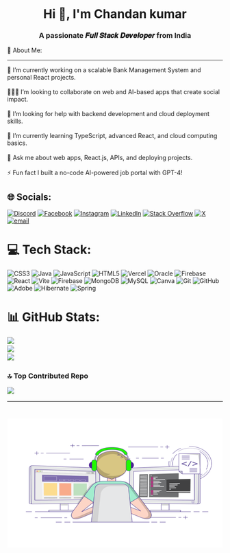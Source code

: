 
<h1 align="center">Hi 👋, I'm Chandan kumar</h1>
<h3 align="center">A passionate 𝑭𝒖𝒍𝒍 𝑺𝒕𝒂𝒄𝒌 𝑫𝒆𝒗𝒆𝒍𝒐𝒑𝒆𝒓 from India</h3>
💫 About Me:
<hr>
🔭 I’m currently working on a scalable Bank Management System and personal React projects.<br><br>🧑‍🤝‍🧑 I’m looking to collaborate on web and AI-based apps that create social impact.<br><br>🤝 I’m looking for help with backend development and cloud deployment skills.<br><br>🌱 I’m currently learning TypeScript, advanced React, and cloud computing basics.<br><br>💬 Ask me about web apps, React.js, APIs, and deploying projects.<br><br>⚡ Fun fact I built a no-code AI-powered job portal with GPT-4!


## 🌐 Socials:
[![Discord](https://img.shields.io/badge/Discord-%237289DA.svg?logo=discord&logoColor=white)](https://discord.gg/chandanku2004) [![Facebook](https://img.shields.io/badge/Facebook-%231877F2.svg?logo=Facebook&logoColor=white)](https://facebook.com/https://www.facebook.com/profile.php?id=100036139352508) [![Instagram](https://img.shields.io/badge/Instagram-%23E4405F.svg?logo=Instagram&logoColor=white)](https://instagram.com/https://www.instagram.com/chandank_2004/) [![LinkedIn](https://img.shields.io/badge/LinkedIn-%230077B5.svg?logo=linkedin&logoColor=white)](https://linkedin.com/in/https://www.linkedin.com/in/chandan2004/) [![Stack Overflow](https://img.shields.io/badge/-Stackoverflow-FE7A16?logo=stack-overflow&logoColor=white)](https://stackoverflow.com/users/https://stackoverflow.com/users/30959634/chandan-chaurasiya) [![X](https://img.shields.io/badge/X-black.svg?logo=X&logoColor=white)](https://x.com/https://x.com/chandanx305?t=4kzWbOPzG6HPT8cfJIsUIg&s=09) [![email](https://img.shields.io/badge/Email-D14836?logo=gmail&logoColor=white)](mailto:chandan32005c@gmail.com) 

# 💻 Tech Stack:
![CSS3](https://img.shields.io/badge/css3-%231572B6.svg?style=for-the-badge&logo=css3&logoColor=white) ![Java](https://img.shields.io/badge/java-%23ED8B00.svg?style=for-the-badge&logo=openjdk&logoColor=white) ![JavaScript](https://img.shields.io/badge/javascript-%23323330.svg?style=for-the-badge&logo=javascript&logoColor=%23F7DF1E) ![HTML5](https://img.shields.io/badge/html5-%23E34F26.svg?style=for-the-badge&logo=html5&logoColor=white) ![Vercel](https://img.shields.io/badge/vercel-%23000000.svg?style=for-the-badge&logo=vercel&logoColor=white) ![Oracle](https://img.shields.io/badge/Oracle-F80000?style=for-the-badge&logo=oracle&logoColor=white) ![Firebase](https://img.shields.io/badge/firebase-%23039BE5.svg?style=for-the-badge&logo=firebase) ![React](https://img.shields.io/badge/react-%2320232a.svg?style=for-the-badge&logo=react&logoColor=%2361DAFB) ![Vite](https://img.shields.io/badge/vite-%23646CFF.svg?style=for-the-badge&logo=vite&logoColor=white) ![Firebase](https://img.shields.io/badge/firebase-a08021?style=for-the-badge&logo=firebase&logoColor=ffcd34) ![MongoDB](https://img.shields.io/badge/MongoDB-%234ea94b.svg?style=for-the-badge&logo=mongodb&logoColor=white) ![MySQL](https://img.shields.io/badge/mysql-4479A1.svg?style=for-the-badge&logo=mysql&logoColor=white) ![Canva](https://img.shields.io/badge/Canva-%2300C4CC.svg?style=for-the-badge&logo=Canva&logoColor=white) ![Git](https://img.shields.io/badge/git-%23F05033.svg?style=for-the-badge&logo=git&logoColor=white) ![GitHub](https://img.shields.io/badge/github-%23121011.svg?style=for-the-badge&logo=github&logoColor=white) ![Adobe](https://img.shields.io/badge/adobe-%23FF0000.svg?style=for-the-badge&logo=adobe&logoColor=white) ![Hibernate](https://img.shields.io/badge/Hibernate-59666C?style=for-the-badge&logo=Hibernate&logoColor=white) ![Spring](https://img.shields.io/badge/spring-%236DB33F.svg?style=for-the-badge&logo=spring&logoColor=white)

# 📊 GitHub Stats:
![](https://github-readme-stats.vercel.app/api?username=Chandankumar2004&theme=dark&hide_border=false&include_all_commits=false&count_private=false)<br/>
![](https://nirzak-streak-stats.vercel.app/?user=Chandankumar2004&theme=dark&hide_border=false)<br/>
![](https://github-readme-stats.vercel.app/api/top-langs/?username=Chandankumar2004&theme=dark&hide_border=false&include_all_commits=false&count_private=false&layout=compact)

### 🔝 Top Contributed Repo
![](https://github-contributor-stats.vercel.app/api?username=Chandankumar2004&limit=5&theme=dark&combine_all_yearly_contributions=true)

---
<h1>
  <a href="https://github.com/Chandankumar2004/Chandankumar2004">
    <img src="https://github.com/Chandankumar2004/Chandankumar2004/blob/023f5a0667182f5b8a3d3ebc97273d0e9736ca97/image.gif?raw=true" 
         width="1020" height="300" 
         style=border-radius: 12px;">
  </a>
</h1>




<!-- Proudly created with GPRM ( https://gprm.itsvg.in ) -->
